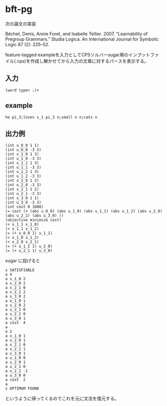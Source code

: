 # bft-pg
次の論文の実装

Béchet, Denis, Annie Foret, and Isabelle Tellier. 2007. “Learnability of Pregroup Grammars.” Studia Logica. An International Journal for Symbolic Logic 87 (2): 225–52.

feature-tagged exampleを入力としてCPSソルバーsugar用のインプットファイル(.cps)を作成し解かせてから入力の文章に対するパースを表示する。


## 入力
```
(word type+ ;)+
```
## example
```
he pi_3;loves s_1 pi_3 n;small n n;cats n 
```

## 出力例

```
(int x_0_0 1 1)
(int u_0_0 -3 3)
(int x_1_0 1 3)
(int u_1_0 -3 3)
(int x_1_1 1 3)
(int u_1_1 -3 3)
(int x_1_2 1 3)
(int u_1_2 -3 3)
(int x_2_0 1 2)
(int u_2_0 -3 3)
(int x_2_1 1 2)
(int u_2_1 -3 3)
(int x_3_0 1 1)
(int u_3_0 -3 3)
(int cost 0 1000)
(= cost (+ (abs u_0_0) (abs u_1_0) (abs u_1_1) (abs u_1_2) (abs u_2_0) (abs u_2_1) (abs u_3_0) ))
(objective minimize cost)
(< x_1_1 x_1_0)
(< x_1_1 x_1_2)
(= (+ u_0_0 1) u_1_1)
(< x_1_0 x_1_2)
(< x_2_0 x_2_1)
(= (+ u_1_2 1) u_2_0)
(= (+ u_2_1 1) u_3_0)
```

sugar に投げると
```
s SATISFIABLE
o 4
a x_1_0 2
a x_2_0 2
a x_2_1 0
a x_2_2 2
a x_3_0 2
a u_1_0 1
a u_2_0 2
a u_2_1 0
a u_2_2 0
a u_3_0 1
a cost  4
a
o 2
a x_1_0 1
a x_2_0 1
a x_2_1 0
a x_2_2 1
a x_3_0 1
a u_1_0 0
a u_2_0 1
a u_2_1 0
a u_2_2 -1
a u_3_0 0
a cost  2
a
s OPTIMUM FOUND
```
というように帰ってくるのでこれを元に文法を復元する。